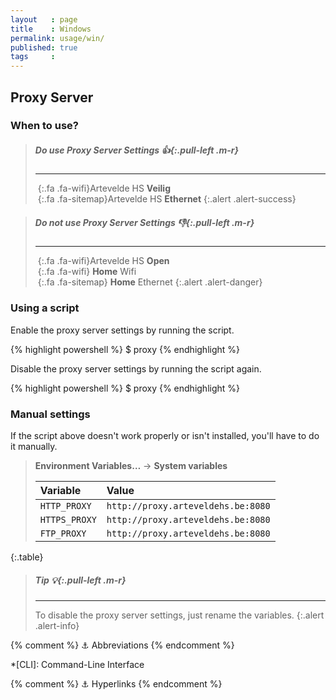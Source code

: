 ```yaml
---
layout   : page
title    : Windows
permalink: usage/win/
published: true
tags     :
---
```


Proxy Server
------------

### When to use?

> ##### **Do use Proxy** Server Settings *:thumbsup:*{:.pull-left .m-r}
> ---
> *&nbsp;*{:.fa .fa-wifi}Artevelde HS **Veilig**  
> *&nbsp;*{:.fa .fa-sitemap}Artevelde HS **Ethernet**
{:.alert .alert-success}

> ##### **Do not use Proxy** Server Settings *:thumbsdown:*{:.pull-left .m-r}
> ---
> *&nbsp;*{:.fa .fa-wifi}Artevelde HS **Open**  
> *&nbsp;*{:.fa .fa-wifi} **Home** Wifi  
> *&nbsp;*{:.fa .fa-sitemap} **Home** Ethernet
{:.alert .alert-danger}

### Using a script

Enable the proxy server settings by running the script.

{% highlight powershell %}
$ proxy
{% endhighlight %}

Disable the proxy server settings by running the script again.

{% highlight powershell %}
$ proxy
{% endhighlight %}

### Manual settings

If the script above doesn't work properly or isn't installed, you'll have to do it manually.

> **Environment Variables…** → **System variables**
> 
> | Variable      | Value                              |
> |:--------------|:-----------------------------------|
> | `HTTP_PROXY`  | `http://proxy.arteveldehs.be:8080` |
> | `HTTPS_PROXY` | `http://proxy.arteveldehs.be:8080` |
> | `FTP_PROXY`   | `http://proxy.arteveldehs.be:8080` |
{:.table}

> ##### **Tip** *:bulb:*{:.pull-left .m-r}
> ---
> To disable the proxy server settings, just rename the variables.
{:.alert .alert-info}


{% comment %}
    ⚓ Abbreviations
{% endcomment %}

*[CLI]:                     Command-Line Interface

{% comment %}
    ⚓ Hyperlinks
{% endcomment %}

[xcode]:                    https://developer.apple.com/xcode